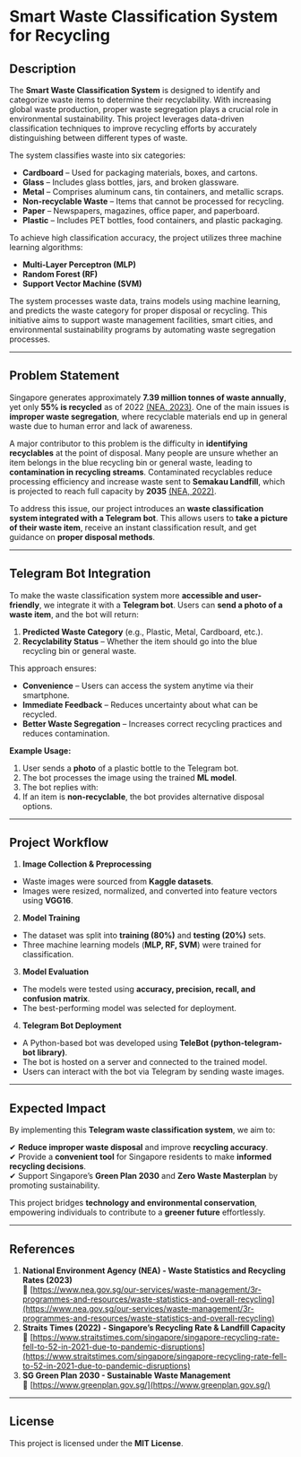 # Smart Waste Classification System for Recycling

## Description
The **Smart Waste Classification System** is designed to identify and categorize waste items to determine their recyclability. With increasing global waste production, proper waste segregation plays a crucial role in environmental sustainability. This project leverages data-driven classification techniques to improve recycling efforts by accurately distinguishing between different types of waste.

The system classifies waste into six categories:
- **Cardboard** – Used for packaging materials, boxes, and cartons.
- **Glass** – Includes glass bottles, jars, and broken glassware.
- **Metal** – Comprises aluminum cans, tin containers, and metallic scraps.
- **Non-recyclable Waste** – Items that cannot be processed for recycling.
- **Paper** – Newspapers, magazines, office paper, and paperboard.
- **Plastic** – Includes PET bottles, food containers, and plastic packaging.

To achieve high classification accuracy, the project utilizes three machine learning algorithms:
- **Multi-Layer Perceptron (MLP)**
- **Random Forest (RF)**
- **Support Vector Machine (SVM)**  

The system processes waste data, trains models using machine learning, and predicts the waste category for proper disposal or recycling. This initiative aims to support waste management facilities, smart cities, and environmental sustainability programs by automating waste segregation processes.

---

## Problem Statement
Singapore generates approximately **7.39 million tonnes of waste annually**, yet only **55% is recycled** as of 2022 [(NEA, 2023)](https://www.nea.gov.sg/our-services/waste-management/3r-programmes-and-resources/waste-statistics-and-overall-recycling). One of the main issues is **improper waste segregation**, where recyclable materials end up in general waste due to human error and lack of awareness.

A major contributor to this problem is the difficulty in **identifying recyclables** at the point of disposal. Many people are unsure whether an item belongs in the blue recycling bin or general waste, leading to **contamination in recycling streams**. Contaminated recyclables reduce processing efficiency and increase waste sent to **Semakau Landfill**, which is projected to reach full capacity by **2035** [(NEA, 2022)](https://www.straitstimes.com/singapore/singapore-recycling-rate-fell-to-52-in-2021-due-to-pandemic-disruptions).

To address this issue, our project introduces an **waste classification system integrated with a Telegram bot**. This allows users to **take a picture of their waste item**, receive an instant classification result, and get guidance on **proper disposal methods**.

---

## Telegram Bot Integration
To make the waste classification system more **accessible and user-friendly**, we integrate it with a **Telegram bot**. Users can **send a photo of a waste item**, and the bot will return:
1. **Predicted Waste Category** (e.g., Plastic, Metal, Cardboard, etc.).
2. **Recyclability Status** – Whether the item should go into the blue recycling bin or general waste.


This approach ensures:
- **Convenience** – Users can access the system anytime via their smartphone.
- **Immediate Feedback** – Reduces uncertainty about what can be recycled.
- **Better Waste Segregation** – Increases correct recycling practices and reduces contamination.

**Example Usage:**
1. User sends a **photo** of a plastic bottle to the Telegram bot.
2. The bot processes the image using the trained **ML model**.
3. The bot replies with:
4. If an item is **non-recyclable**, the bot provides alternative disposal options.

---

## Project Workflow
1. **Image Collection & Preprocessing**
- Waste images were sourced from **Kaggle datasets**.
- Images were resized, normalized, and converted into feature vectors using **VGG16**.

2. **Model Training**
- The dataset was split into **training (80%)** and **testing (20%)** sets.
- Three machine learning models (**MLP, RF, SVM**) were trained for classification.

3. **Model Evaluation**
- The models were tested using **accuracy, precision, recall, and confusion matrix**.
- The best-performing model was selected for deployment.

4. **Telegram Bot Deployment**
- A Python-based bot was developed using **TeleBot (python-telegram-bot library)**.
- The bot is hosted on a server and connected to the trained model.
- Users can interact with the bot via Telegram by sending waste images.

---

## Expected Impact
By implementing this **Telegram waste classification system**, we aim to:

✔ **Reduce improper waste disposal** and improve **recycling accuracy**.  
✔ Provide a **convenient tool** for Singapore residents to make **informed recycling decisions**.  
✔ Support Singapore’s **Green Plan 2030** and **Zero Waste Masterplan** by promoting sustainability.  

This project bridges **technology and environmental conservation**, empowering individuals to contribute to a **greener future** effortlessly.  

---

## References
1. **National Environment Agency (NEA) - Waste Statistics and Recycling Rates (2023)**  
🔗 [https://www.nea.gov.sg/our-services/waste-management/3r-programmes-and-resources/waste-statistics-and-overall-recycling](https://www.nea.gov.sg/our-services/waste-management/3r-programmes-and-resources/waste-statistics-and-overall-recycling)  
2. **Straits Times (2022) - Singapore’s Recycling Rate & Landfill Capacity**  
🔗 [https://www.straitstimes.com/singapore/singapore-recycling-rate-fell-to-52-in-2021-due-to-pandemic-disruptions](https://www.straitstimes.com/singapore/singapore-recycling-rate-fell-to-52-in-2021-due-to-pandemic-disruptions)  
3. **SG Green Plan 2030 - Sustainable Waste Management**  
🔗 [https://www.greenplan.gov.sg/](https://www.greenplan.gov.sg/)  

---

## License
This project is licensed under the **MIT License**.
